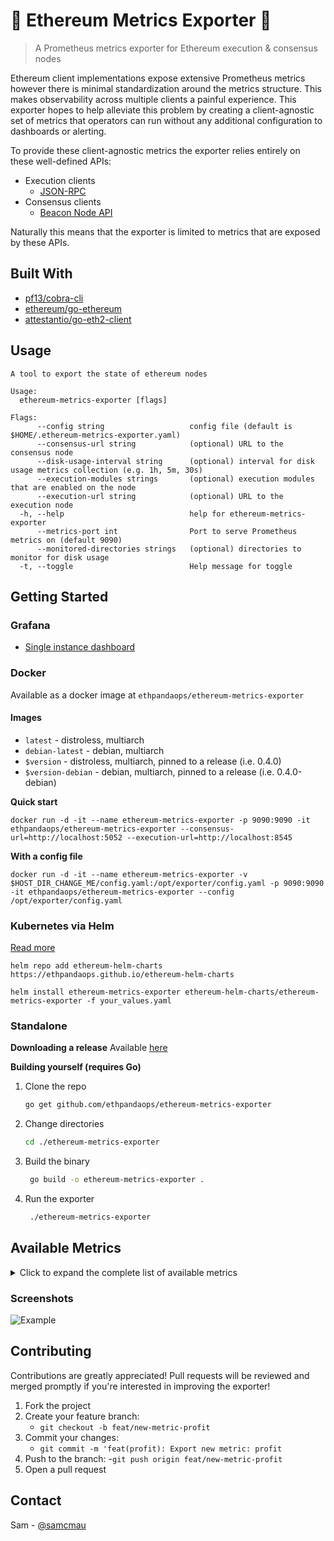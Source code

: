# 🦄 Ethereum Metrics Exporter 🦄

> A Prometheus metrics exporter for Ethereum execution & consensus nodes

Ethereum client implementations expose extensive Prometheus metrics however there is minimal standardization around the metrics structure. This makes observability across multiple clients a painful experience. This exporter hopes to help alleviate this problem by creating a client-agnostic set of metrics that operators can run without any additional configuration to dashboards or alerting.

To provide these client-agnostic metrics the exporter relies entirely on these well-defined APIs:
- Execution clients
  - [JSON-RPC](https://geth.ethereum.org/docs/rpc/server)
- Consensus clients
  - [Beacon Node API](https://ethereum.github.io/beacon-APIs/#/)

Naturally this means that the exporter is limited to metrics that are exposed by these APIs.

## Built With

* [pf13/cobra-cli](https://github.com/spf13/cobra-cli)
* [ethereum/go-ethereum](https://github.com/ethereum/go-ethereum)
* [attestantio/go-eth2-client](github.com/attestantio/go-eth2-client)
## Usage

```
A tool to export the state of ethereum nodes

Usage:
  ethereum-metrics-exporter [flags]

Flags:
      --config string                   config file (default is $HOME/.ethereum-metrics-exporter.yaml)
      --consensus-url string            (optional) URL to the consensus node
      --disk-usage-interval string      (optional) interval for disk usage metrics collection (e.g. 1h, 5m, 30s)
      --execution-modules strings       (optional) execution modules that are enabled on the node
      --execution-url string            (optional) URL to the execution node
  -h, --help                            help for ethereum-metrics-exporter
      --metrics-port int                Port to serve Prometheus metrics on (default 9090)
      --monitored-directories strings   (optional) directories to monitor for disk usage
  -t, --toggle                          Help message for toggle
```
## Getting Started

### Grafana
* [Single instance dashboard](https://grafana.com/grafana/dashboards/16277)

### Docker
Available as a docker image at `ethpandaops/ethereum-metrics-exporter`

#### Images
- `latest` - distroless, multiarch
- `debian-latest` - debian, multiarch
- `$version` - distroless, multiarch, pinned to a release (i.e. 0.4.0)
- `$version-debian` - debian, multiarch, pinned to a release (i.e. 0.4.0-debian)

**Quick start**
```
docker run -d -it --name ethereum-metrics-exporter -p 9090:9090 -it ethpandaops/ethereum-metrics-exporter --consensus-url=http://localhost:5052 --execution-url=http://localhost:8545
````
**With a config file**
```
docker run -d -it --name ethereum-metrics-exporter -v $HOST_DIR_CHANGE_ME/config.yaml:/opt/exporter/config.yaml -p 9090:9090 -it ethpandaops/ethereum-metrics-exporter --config /opt/exporter/config.yaml

```
### Kubernetes via Helm
[Read more](https://github.com/skylenet/ethereum-helm-charts/tree/master/charts/ethereum-metrics-exporter)
```
helm repo add ethereum-helm-charts https://ethpandaops.github.io/ethereum-helm-charts

helm install ethereum-metrics-exporter ethereum-helm-charts/ethereum-metrics-exporter -f your_values.yaml
```

### Standalone
**Downloading a release**
Available [here](https://github.com/ethpandaops/ethereum-metrics-exporter/releases)

**Building yourself (requires Go)**

1. Clone the repo
   ```sh
   go get github.com/ethpandaops/ethereum-metrics-exporter
   ```
2. Change directories
   ```sh
   cd ./ethereum-metrics-exporter
   ```
3. Build the binary
   ```sh
    go build -o ethereum-metrics-exporter .
   ```
4. Run the exporter
   ```sh
    ./ethereum-metrics-exporter
   ```

## Available Metrics

<details>
<summary>Click to expand the complete list of available metrics</summary>

### Execution Layer Metrics (`eth_exe_*`)

#### General Metrics
- **`eth_exe_gas_price_gwei`** - Current gas price in gwei
- **`eth_exe_network_id`** - Network ID of the node
- **`eth_exe_chain_id`** - Chain ID of the node

#### Sync Status Metrics
- **`eth_exe_sync_percentage`** - Node sync percentage (0-100%)
- **`eth_exe_sync_starting_block`** - Starting block of sync procedure
- **`eth_exe_sync_current_block`** - Current block of sync procedure
- **`eth_exe_sync_is_syncing`** - 1 if node is syncing
- **`eth_exe_sync_highest_block`** - Highest block of sync procedure

#### Block Metrics
- **`eth_exe_block_most_recent_number`** - Most recent block number (labels: `identifier`)
- **`eth_exe_block_head_gas_used`** - Gas used in most recent block
- **`eth_exe_block_head_gas_limit`** - Gas limit of most recent block
- **`eth_exe_block_head_base_fee_per_gas`** - Base fee per gas in most recent block
- **`eth_exe_block_head_block_size_bytes`** - Size of most recent block in bytes
- **`eth_exe_block_head_transactions_in_block`** - Transactions in most recent block
- **`eth_exe_block_safe_gas_used`** - Gas used in most recent safe block
- **`eth_exe_block_safe_gas_limit`** - Gas limit in most recent safe block
- **`eth_exe_block_safe_base_fee_per_gas`** - Base fee per gas in most recent safe block
- **`eth_exe_block_safe_block_size_bytes`** - Size of most recent safe block in bytes
- **`eth_exe_block_safe_transaction_count`** - Transactions in most recent safe block

#### Transaction Pool Metrics
- **`eth_exe_txpool_transactions`** - Transaction count in txpool (labels: `status` - values: "pending", "queued")

#### Admin Metrics
- **`eth_exe_admin_node_info`** - Node information (labels: `ip`, `listenAddr`, `name`, `discovery_port`, `listener_port`, `network`)
- **`eth_exe_admin_node_port`** - Node ports (labels: `name`, `port_name`)
- **`eth_exe_admin_peers`** - Number of connected peers

#### Web3 Metrics
- **`eth_exe_web3_client_version`** - Client version (labels: `version`)

#### Network Metrics
- **`eth_exe_net_peer_count`** - Number of connected peers

### Consensus Layer Metrics (`eth_con_*`)
*Provided by the integrated beacon client package*
- All standard beacon chain metrics including:
  - Beacon chain sync status
  - Validator performance metrics
  - Attestation metrics
  - Block proposal metrics
  - Network participation metrics
  - Peer count and networking metrics

### Disk Usage Metrics (`eth_disk_*`)
- **`eth_disk_usage_bytes`** - Directory disk usage in bytes (labels: `directory`)

### Constant Labels
**Execution metrics** include: `ethereum_role="execution"`, `node_name={configured}`, `module={module_name}`  
**Consensus metrics** include beacon client standard labels  
**Disk metrics** include: `directory={monitored_directory}`

### Required Modules
Each execution metric group requires specific Ethereum client API modules:
- **General**: `["eth", "net"]`
- **Sync**: `["eth"]`
- **Block**: `["eth", "net"]`
- **TxPool**: `["txpool"]`
- **Admin**: `["admin"]`
- **Web3**: `["web3"]`
- **Net**: `["net"]`

</details>

### Screenshots
![Example](./example.png)
## Contributing

Contributions are greatly appreciated! Pull requests will be reviewed and merged promptly if you're interested in improving the exporter!

1. Fork the project
2. Create your feature branch:
    - `git checkout -b feat/new-metric-profit`
3. Commit your changes:
    - `git commit -m 'feat(profit): Export new metric: profit`
4. Push to the branch:
    -`git push origin feat/new-metric-profit`
5. Open a pull request

## Contact

Sam - [@samcmau](https://twitter.com/samcmau)

